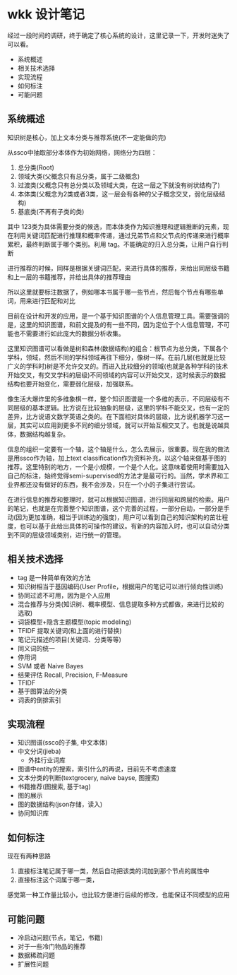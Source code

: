# wkk 设计笔记

经过一段时间的调研，终于确定了核心系统的设计，这里记录一下，开发时迷失了可以看。

<!-- MarkdownTOC -->

- 系统概述
- 相关技术选择
- 实现流程
- 如何标注
- 可能问题

<!-- /MarkdownTOC -->


## 系统概述

知识树是核心，加上文本分类与推荐系统(不一定能做的完)

从ssco中抽取部分本体作为初始网络，网络分为四层：

1. 总分类(Root)
2. 领域大类(父概念只有总分类，属于二级概念)
3. 过渡类(父概念只有总分类以及领域大类，在这一层之下就没有树状结构了)
4. 本体类(父概念为2类或者3类，这一层会有各种的父子概念交叉，弱化层级结构)
5. 基底类(不再有子类的类)

其中 123类为具体需要分类的候选，而本体类作为知识推理和逻辑推断的元素，现在利用关键词匹配进行推理和概率传递，通过兄弟节点和父节点的传递来进行概率累积，最终判断属于哪个类别。利用 tag。不能确定的归入总分类，让用户自行判断

进行推荐的时候，同样是根据关键词匹配，来进行具体的推荐，来给出同层级书籍和上一层的书籍推荐，并给出具体的推荐理由

所以这里就要标注数据了，例如哪本书属于哪一些节点，然后每个节点有哪些单词，用来进行匹配和对比


目前在设计和开发的应用，是一个基于知识图谱的个人信息管理工具。需要强调的是，这里的知识图谱，和前文提及的有一些不同，因为定位于个人信息管理，不可能也不需要进行如此庞大的数据分析收集。

这里知识图谱可以看做是树和森林(数据结构)的组合：根节点为总分类，下属各个学科，领域，然后不同的学科领域再往下细分，像树一样。在前几层(也就是比较广义的学科时)树是不允许交叉的。而进入比较细分的领域(也就是各种学科的技术开始交叉，有交叉学科的层级)不同领域的内容可以开始交叉，这时候表示的数据结构也要开始变化，需要弱化层级，加强联系。

像生活大爆炸里的多维象棋一样，整个知识图谱是一个多维的表示，不同层级有不同层级的基本逻辑。比方说在比较抽象的层级，这里的学科不能交叉，也有一定的差异，比方说语文数学英语之类的。在下面相对具体的层级，比方说机器学习这一层，其实可以应用到更多不同的细分领域，就可以开始互相交叉了。也就是说越具体，数据结构越复杂。

信息的组织一定要有一个轴，这个轴是什么，怎么去展示，很重要。现在我的做法是用ssco作为轴，加上text classification作为资料补充，以这个轴来做基于图的推荐。这里特别的地方，一个是小规模，一个是个人化。这意味着使用时需要加入自己的标注，始终觉得semi-supervised的方法才是最可行的。当然，学术界和工业界都还没有做好的东西，我不会涉及，只在一个小的子集进行尝试。

在进行信息的推荐和整理时，就可以根据知识图谱，进行同层和跨层的检索。用户的笔记，也就是在完善整个知识图谱，这个完善的过程，一部分自动，一部分是手动(因为更加准确，相当于训练边的强度)，用户可以看到自己的知识架构的茁壮程度，也可以基于此给出具体的可操作的建议。有新的内容加入时，也可以自动分类到不同的层级领域类别，进行统一的管理。

## 相关技术选择

+ tag 是一种简单有效的方法
+ 知识树相当于基因编码(User Profile，根据用户的笔记可以进行倾向性训练)
+ 协同过滤不可用，因为是个人应用
+ 混合推荐与分类(知识树、概率模型、信息提取多种方式都做，来进行比较的选取)
+ 词袋模型+隐含主题模型(topic modeling)
+ TFIDF 提取关键词(和上面的进行替换)
+ 笔记元描述的项目(关键词、分类等等)
+ 同义词的统一
+ 停用词
+ SVM 或者 Naive Bayes
+ 结果评估 Recall, Precision, F-Measure
+ TFIDF
+ 基于图算法的分类
+ 词表的倒排索引

## 实现流程

+ 知识图谱(ssco的子集, 中文本体)
+ 中文分词(jieba)
    + 外挂行业词库
+ 图谱中entity的搜索，索引什么的再说，目前先不考虑速度
+ 文本分类的判断(textgrocery, naive bayse, 图搜索)
+ 书籍推荐(图搜索, 基于tag)
+ 图的展示
+ 图的数据结构(json存储，读入)
+ 协同知识库

## 如何标注

现在有两种思路

1. 直接标注笔记属于哪一类，然后自动把该类的词加到那个节点的属性中
2. 直接标注这个词属于哪一类，

感觉第一种工作量比较小，也比较方便进行后续的修改，也能保证不同模型的应用

## 可能问题

+ 冷启动问题(节点，笔记，书籍)
+ 对于一些冷门物品的推荐
+ 数据稀疏问题
+ 扩展性问题

